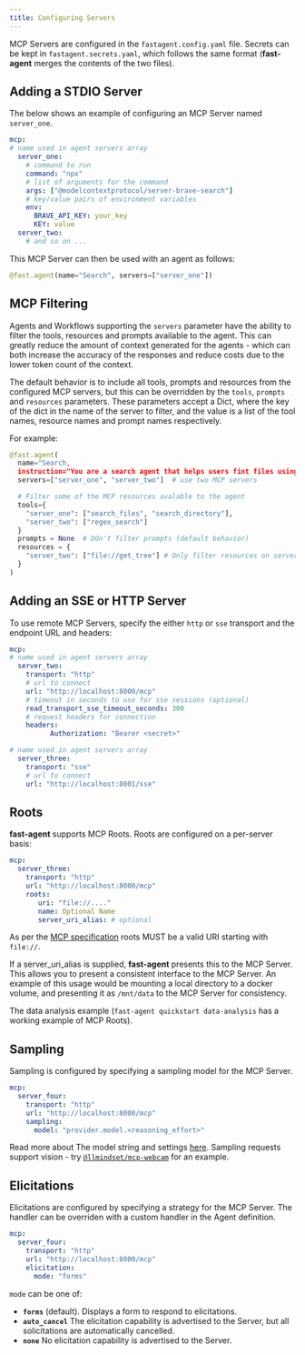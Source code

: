```yaml
---
title: Configuring Servers
---
```


MCP Servers are configured in the `fastagent.config.yaml` file. Secrets can be kept in `fastagent.secrets.yaml`, which follows the same format (**fast-agent** merges the contents of the two files). 

## Adding a STDIO Server

The below shows an example of configuring an MCP Server named `server_one`. 

```yaml title="fastagent.config.yaml"
mcp:
# name used in agent servers array
  server_one:
    # command to run
    command: "npx" 
    # list of arguments for the command
    args: ["@modelcontextprotocol/server-brave-search"]
    # key/value pairs of environment variables
    env:
      BRAVE_API_KEY: your_key
      KEY: value
  server_two:
    # and so on ...

```

This MCP Server can then be used with an agent as follows:
```python
@fast.agent(name="Search", servers=["server_one"])
```

## MCP Filtering
Agents and Workflows supporting the `servers` parameter have the ability to filter the tools, resources and prompts available to the agent.  This can greatly reduce the amount of context generated for the agents - which can both increase the accuracy of the responses and reduce costs due to the lower token count of the context.  

The default behavior is to include all tools, prompts and resources from the configured MCP servers, but this can be overridden by the `tools`, `prompts` and `resources` parameters.  These parameters accept a Dict, where the key of the dict in the name of the server to filter, and the value is a list of the tool names, resource names and prompt names respectively.

For example:
```python
@fast.agent(
  name="Search,
  instruction="You are a search agent that helps users fint files using the provided tools.",
  servers=["server_one", "server_two"]  # use two MCP servers

  # Filter some of the MCP resources avalable to the agent
  tools={
    "server_one": ["search_files", "search_directory"],
    "server_two": ["regex_search"]
  }
  prompts = None  # DOn't filter prompts (default behavior)
  resources = {
    "server_two": ["file://get_tree"] # Only filter resources on server_two
  }
)

```

## Adding an SSE or HTTP Server

To use remote MCP Servers, specify the either `http` or `sse` transport and the endpoint URL and headers:

```yaml title="fastagent.config.yaml"
mcp:
# name used in agent servers array
  server_two:
    transport: "http"
    # url to connect
    url: "http://localhost:8000/mcp"
    # timeout in seconds to use for sse sessions (optional)
    read_transport_sse_timeout_seconds: 300
    # request headers for connection
    headers: 
          Authorization: "Bearer <secret>"

# name used in agent servers array
  server_three:
    transport: "sse"
    # url to connect
    url: "http://localhost:8001/sse"

```

## Roots

**fast-agent** supports MCP Roots. Roots are configured on a per-server basis:

```yaml title="fastagent.config.yaml"
mcp:
  server_three:
    transport: "http"
    url: "http://localhost:8000/mcp"
    roots:
       uri: "file://...." 
       name: Optional Name
       server_uri_alias: # optional
```

As per the [MCP specification](https://github.com/modelcontextprotocol/specification/blob/41749db0c4c95b97b99dc056a403cf86e7f3bc76/schema/2025-03-26/schema.ts#L1185-L1191) roots MUST be a valid URI starting with `file://`.

If a server_uri_alias is supplied, **fast-agent** presents this to the MCP Server. This allows you to present a consistent interface to the MCP Server. An example of this usage would be mounting a local directory to a docker volume, and presenting it as `/mnt/data` to the MCP Server for consistency.

The data analysis example (`fast-agent quickstart data-analysis` has a working example of MCP Roots).

## Sampling

Sampling is configured by specifying a sampling model for the MCP Server. 

```yaml title="fastagent.config.yaml"
mcp:
  server_four:
    transport: "http"
    url: "http://localhost:8000/mcp"
    sampling:
      model: "provider.model.<reasoning_effort>"        
```

Read more about The model string and settings [here](../models/index.md). Sampling requests support vision - try [`@llmindset/mcp-webcam`](https://github.com/evalstate/mcp-webcam) for an example.

## Elicitations

Elicitations are configured by specifying a strategy for the MCP Server. The handler can be overriden with a custom handler in the Agent definition.

```yaml title="fastagent.config.yaml"
mcp:
  server_four:
    transport: "http"
    url: "http://localhost:8000/mcp"
    elicitation:
      mode: "forms"         
```

`mode` can be one of:

- **`forms`** (default). Displays a form to respond to elicitations.
- **`auto_cancel`** The elicitation capability is advertised to the Server, but all solicitations are automatically cancelled.
- **`none`** No elicitation capability is advertised to the Server.

